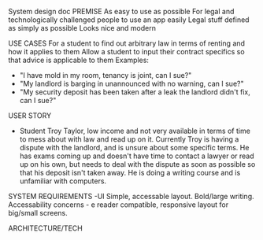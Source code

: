 System design doc
PREMISE
As easy to use as possible
For legal and technologically challenged people to use an app easily
Legal stuff defined as simply as possible
Looks nice and modern

USE CASES
For a student to find out arbitrary law in terms of renting and how it applies to them
Allow a student to input their contract specifics so that advice is applicable to them
Examples:
- "I have mold in my room, tenancy is joint, can I sue?"
- "My landlord is barging in unannounced with no warning, can I sue?"
- "My security deposit has been taken after a leak the landlord didn't fix, can I sue?"

USER STORY
- Student Troy Taylor, low income and not very available in terms of time to mess about with law and read up on it.
Currently Troy is having a dispute with the landlord, and is unsure about some specific terms. He has exams coming up
and doesn't have time to contact a lawyer or read up on his own, but needs to deal with the dispute as soon as possible
so that his deposit isn't taken away. He is doing a writing course and is unfamiliar with computers.

SYSTEM REQUIREMENTS
-UI
Simple, accessable layout. 
Bold/large writing.
Accessability concerns - e reader compatible, responsive layout for big/small screens.

ARCHITECTURE/TECH
